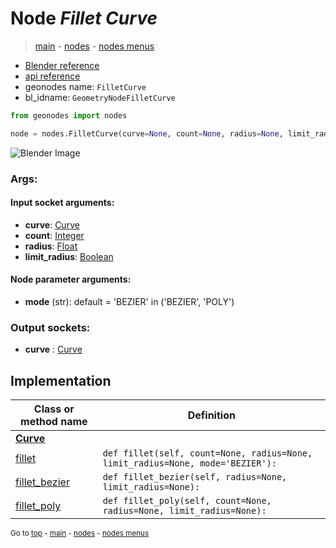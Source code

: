 # Node *Fillet Curve*

> [main](../index.md) - [nodes](nodes.md) - [nodes menus](nodes_menus.md)

- [Blender reference](https://docs.blender.org/manual/en/latest/modeling/geometry_nodes/curve/fillet_curve.html)
- [api reference](https://docs.blender.org/api/current/bpy.types.GeometryNodeFilletCurve.html)
- geonodes name: `FilletCurve`
- bl_idname: `GeometryNodeFilletCurve`

```python
from geonodes import nodes

node = nodes.FilletCurve(curve=None, count=None, radius=None, limit_radius=None, mode='BEZIER')
```

![Blender Image](https://docs.blender.org/manual/en/latest/_images/node-types_GeometryNodeFilletCurve.webp)

### Args:

#### Input socket arguments:

- **curve**: [Curve](Curve.md)
- **count**: [Integer](Integer.md)
- **radius**: [Float](Float.md)
- **limit_radius**: [Boolean](Boolean.md)

#### Node parameter arguments:

- **mode** (str): default = 'BEZIER' in ('BEZIER', 'POLY')

### Output sockets:

- **curve** : [Curve](Curve.md)

## Implementation

| Class or method name | Definition |
|----------------------|------------|
| **[Curve](Curve.md)** |
| [fillet](Curve.md#fillet) | `def fillet(self, count=None, radius=None, limit_radius=None, mode='BEZIER'):` |
| [fillet_bezier](Curve.md#fillet_bezier) | `def fillet_bezier(self, radius=None, limit_radius=None):` |
| [fillet_poly](Curve.md#fillet_poly) | `def fillet_poly(self, count=None, radius=None, limit_radius=None):` |

<sub>Go to [top](#node-fillet-curve) - [main](../index.md) - [nodes](nodes.md) - [nodes menus](nodes_menus.md)</sub>

